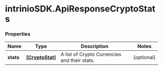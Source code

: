# intrinioSDK.ApiResponseCryptoStats

### Properties
Name | Type | Description | Notes
------------ | ------------- | ------------- | -------------
**stats** | [**[CryptoStat]**](CryptoStat.md) | A list of Crypto Currencies and their stats. | [optional] 


